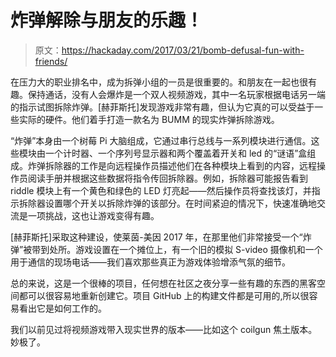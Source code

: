 # 炸弹解除与朋友的乐趣！

> 原文：<https://hackaday.com/2017/03/21/bomb-defusal-fun-with-friends/>

在压力大的职业排名中，成为拆弹小组的一员是很重要的。和朋友在一起也很有趣。保持通话，没有人会爆炸是一个双人视频游戏，其中一名玩家根据电话另一端的指示试图拆除炸弹。[赫菲斯托]发现游戏非常有趣，但认为它真的可以受益于一些实际的硬件。他们着手打造一款名为 BUMM 的现实炸弹拆除游戏。

“炸弹”本身由一个树莓 Pi 大脑组成，它通过串行总线与一系列模块进行通信。这些模块由一个计时器、一个序列号显示器和两个覆盖着开关和 led 的“谜语”盒组成。炸弹拆除器的工作是向远程操作员描述他们在各种模块上看到的内容，远程操作员阅读手册并根据这些数据将指令传回拆除器。例如，拆除器可能报告看到 riddle 模块上有一个黄色和绿色的 LED 灯亮起——然后操作员将查找该灯，并指示拆除器设置哪个开关以拆除炸弹的该部分。在时间紧迫的情况下，快速准确地交流是一项挑战，这也让游戏变得有趣。

[赫菲斯托]采取这种建设，使莱茵-美因 2017 年，在那里他们非常接受一个“炸弹”被带到处所。游戏设置在一个摊位上，有一个旧的模拟 S-video 摄像机和一个用于通信的现场电话——我们喜欢那些真正为游戏体验增添气氛的细节。

总的来说，这是一个很棒的项目，任何想在社区之夜分享一些有趣的东西的黑客空间都可以很容易地重新创建它。项目 GitHub 上的构建文件都是可用的,所以很容易看出它是如何工作的。

我们以前见过将视频游戏带入现实世界的版本——比如这个 coilgun 焦土版本。妙极了。